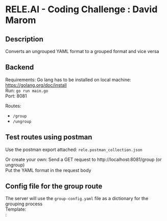 # RELE.AI - Coding Challenge : David Marom

## Description

Converts an ungrouped YAML format to a grouped format and vice versa

## Backend
Requirements: Go lang has to be installed on local machine: https://golang.org/doc/install \
Run: `go run main.go` \
Port: 8081 

Routes:
  - ```/group```
  - ```/ungroup```

## Test routes using postman
Use the postman export attached: `rele.postman_collection.json`

Or create your own:
Send a GET request to http://localhost:8081/group (or ungroup) \
Put the YAML format in the request body

## Config file for the group route

The server will use the `group-config.yaml` file as a dictionary for the grouping process \
Template: \
<key>:<the group you want to put it in>
